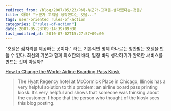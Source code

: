 ```yaml
---
redirect_from: /blog/2007/05/23/아하-누군가-고객을-생각했다는-것을/
title: 아하! "누군가 고객을 생각했다는 것을..."
tags: user-oriented rules-of-action
categories: ["rules-of-action"]
date: 2007-05-23T09:14:39+09:00
last_modified_at: 2010-07-02T15:27:57+09:00
---
```

"호텔은 잠자리를 제공하는 곳이다." 라는, 기본적인 명제 하나로는 칭찬받는
호텔을 만들 수 없다. 최선의 기본과 함께 최소한의 배려, 입장 바꿔 생각하기가
완벽한 서비스를 만드는 것이 아닐까?

[How to Change the World: Airline Boarding Pass Kiosk](http://blog.guykawasaki.com/2007/05/airline_boardin.html)

> The Hyatt Regency hotel at McCormick Place in Chicago, Illinois has a very helpful solution to this problem: an airline board pass printing kiosk. It’s very helpful and shows that someone was thinking about the customer. I hope that the person who thought of the kiosk sees this blog posting.


